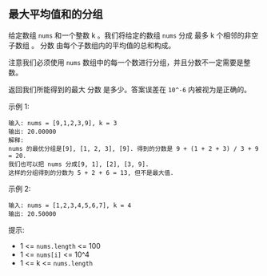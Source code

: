 ## 最大平均值和的分组

给定数组 `nums` 和一个整数 k 。我们将给定的数组 `nums` 分成 最多 k 个相邻的非空子数组 。 分数 由每个子数组内的平均值的总和构成。

注意我们必须使用 `nums` 数组中的每一个数进行分组，并且分数不一定需要是整数。

返回我们所能得到的最大 分数 是多少。答案误差在 `10^-6` 内被视为是正确的。

 

示例 1:

```
输入: nums = [9,1,2,3,9], k = 3
输出: 20.00000
解释:
nums 的最优分组是[9], [1, 2, 3], [9]. 得到的分数是 9 + (1 + 2 + 3) / 3 + 9 = 20.
我们也可以把 nums 分成[9, 1], [2], [3, 9].
这样的分组得到的分数为 5 + 2 + 6 = 13, 但不是最大值.
```

示例 2:

```
输入: nums = [1,2,3,4,5,6,7], k = 4
输出: 20.50000
```

提示:

* 1 <= `nums.length` <= 100
* 1 <= `nums[i]` <= 10^4
* 1 <= k <= `nums.length`